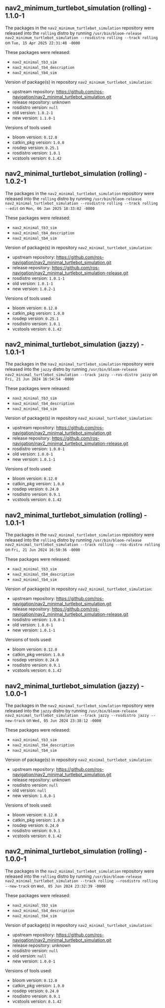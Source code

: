 ## nav2_minimum_turtlebot_simulation (rolling) - 1.1.0-1

The packages in the `nav2_minimum_turtlebot_simulation` repository were released into the `rolling` distro by running `/usr/bin/bloom-release nav2_minimum_turtlebot_simulation --rosdistro rolling --track rolling` on `Tue, 15 Apr 2025 22:31:48 -0000`

These packages were released:
- `nav2_minimal_tb3_sim`
- `nav2_minimal_tb4_description`
- `nav2_minimal_tb4_sim`

Version of package(s) in repository `nav2_minimum_turtlebot_simulation`:

- upstream repository: https://github.com/ros-navigation/nav2_minimal_turtlebot_simulation.git
- release repository: unknown
- rosdistro version: `null`
- old version: `1.0.2-1`
- new version: `1.1.0-1`

Versions of tools used:

- bloom version: `0.12.0`
- catkin_pkg version: `1.0.0`
- rosdep version: `0.25.1`
- rosdistro version: `1.0.1`
- vcstools version: `0.1.42`


## nav2_minimal_turtlebot_simulation (rolling) - 1.0.2-1

The packages in the `nav2_minimal_turtlebot_simulation` repository were released into the `rolling` distro by running `/usr/bin/bloom-release nav2_minimal_turtlebot_simulation --rosdistro rolling --track rolling --edit` on `Mon, 06 Jan 2025 18:33:02 -0000`

These packages were released:
- `nav2_minimal_tb3_sim`
- `nav2_minimal_tb4_description`
- `nav2_minimal_tb4_sim`

Version of package(s) in repository `nav2_minimal_turtlebot_simulation`:

- upstream repository: https://github.com/ros-navigation/nav2_minimal_turtlebot_simulation.git
- release repository: https://github.com/ros-navigation/nav2_minimal_turtlebot_simulation-release.git
- rosdistro version: `1.0.1-1`
- old version: `1.0.1-1`
- new version: `1.0.2-1`

Versions of tools used:

- bloom version: `0.12.0`
- catkin_pkg version: `1.0.0`
- rosdep version: `0.25.1`
- rosdistro version: `1.0.1`
- vcstools version: `0.1.42`


## nav2_minimal_turtlebot_simulation (jazzy) - 1.0.1-1

The packages in the `nav2_minimal_turtlebot_simulation` repository were released into the `jazzy` distro by running `/usr/bin/bloom-release nav2_minimal_turtlebot_simulation --track jazzy --ros-distro jazzy` on `Fri, 21 Jun 2024 16:54:54 -0000`

These packages were released:
- `nav2_minimal_tb3_sim`
- `nav2_minimal_tb4_description`
- `nav2_minimal_tb4_sim`

Version of package(s) in repository `nav2_minimal_turtlebot_simulation`:

- upstream repository: https://github.com/ros-navigation/nav2_minimal_turtlebot_simulation.git
- release repository: https://github.com/ros-navigation/nav2_minimal_turtlebot_simulation-release.git
- rosdistro version: `1.0.0-1`
- old version: `1.0.0-1`
- new version: `1.0.1-1`

Versions of tools used:

- bloom version: `0.12.0`
- catkin_pkg version: `1.0.0`
- rosdep version: `0.24.0`
- rosdistro version: `0.9.1`
- vcstools version: `0.1.42`


## nav2_minimal_turtlebot_simulation (rolling) - 1.0.1-1

The packages in the `nav2_minimal_turtlebot_simulation` repository were released into the `rolling` distro by running `/usr/bin/bloom-release nav2_minimal_turtlebot_simulation --track rolling --ros-distro rolling` on `Fri, 21 Jun 2024 16:50:36 -0000`

These packages were released:
- `nav2_minimal_tb3_sim`
- `nav2_minimal_tb4_description`
- `nav2_minimal_tb4_sim`

Version of package(s) in repository `nav2_minimal_turtlebot_simulation`:

- upstream repository: https://github.com/ros-navigation/nav2_minimal_turtlebot_simulation.git
- release repository: https://github.com/ros-navigation/nav2_minimal_turtlebot_simulation-release.git
- rosdistro version: `1.0.0-1`
- old version: `1.0.0-1`
- new version: `1.0.1-1`

Versions of tools used:

- bloom version: `0.12.0`
- catkin_pkg version: `1.0.0`
- rosdep version: `0.24.0`
- rosdistro version: `0.9.1`
- vcstools version: `0.1.42`


## nav2_minimal_turtlebot_simulation (jazzy) - 1.0.0-1

The packages in the `nav2_minimal_turtlebot_simulation` repository were released into the `jazzy` distro by running `/usr/bin/bloom-release nav2_minimal_turtlebot_simulation --track jazzy --rosdistro jazzy --new-track` on `Wed, 05 Jun 2024 23:38:12 -0000`

These packages were released:
- `nav2_minimal_tb3_sim`
- `nav2_minimal_tb4_description`
- `nav2_minimal_tb4_sim`

Version of package(s) in repository `nav2_minimal_turtlebot_simulation`:

- upstream repository: https://github.com/ros-navigation/nav2_minimal_turtlebot_simulation.git
- release repository: unknown
- rosdistro version: `null`
- old version: `null`
- new version: `1.0.0-1`

Versions of tools used:

- bloom version: `0.12.0`
- catkin_pkg version: `1.0.0`
- rosdep version: `0.24.0`
- rosdistro version: `0.9.1`
- vcstools version: `0.1.42`


## nav2_minimal_turtlebot_simulation (rolling) - 1.0.0-1

The packages in the `nav2_minimal_turtlebot_simulation` repository were released into the `rolling` distro by running `/usr/bin/bloom-release nav2_minimal_turtlebot_simulation --track rolling --rosdistro rolling --new-track` on `Wed, 05 Jun 2024 23:32:39 -0000`

These packages were released:
- `nav2_minimal_tb3_sim`
- `nav2_minimal_tb4_description`
- `nav2_minimal_tb4_sim`

Version of package(s) in repository `nav2_minimal_turtlebot_simulation`:

- upstream repository: https://github.com/ros-navigation/nav2_minimal_turtlebot_simulation.git
- release repository: unknown
- rosdistro version: `null`
- old version: `null`
- new version: `1.0.0-1`

Versions of tools used:

- bloom version: `0.12.0`
- catkin_pkg version: `1.0.0`
- rosdep version: `0.24.0`
- rosdistro version: `0.9.1`
- vcstools version: `0.1.42`


